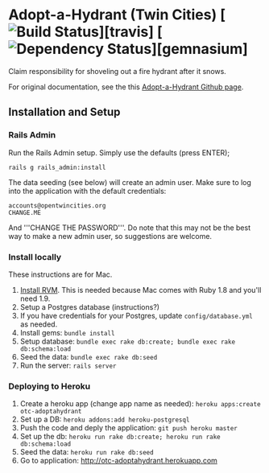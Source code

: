 # Adopt-a-Hydrant (Twin Cities) [![Build Status](https://secure.travis-ci.org/codeforamerica/adopt-a-hydrant.png?branch=master)][travis] [![Dependency Status](https://gemnasium.com/codeforamerica/adopt-a-hydrant.png?travis)][gemnasium]

Claim responsibility for shoveling out a fire hydrant after it snows.

For original documentation, see the this [Adopt-a-Hydrant Github page](https://github.com/codeforamerica/adopt-a-hydrant).

## Installation and Setup

### Rails Admin

Run the Rails Admin setup.  Simply use the defaults (press ENTER);

    rails g rails_admin:install
    
The data seeding (see below) will create an admin user.  Make sure to log into the application with the default credentials:

    accounts@opentwincities.org
    CHANGE.ME

And '''CHANGE THE PASSWORD'''.  Do note that this may not be the best way to make a new admin user, so suggestions are welcome.

### Install locally

These instructions are for Mac.

1. [Install RVM](https://rvm.io/rvm/install/).  This is needed because Mac comes with Ruby 1.8 and you'll need 1.9.
1. Setup a Postgres database (instructions?)
1. If you have credentials for your Postgres, update ```config/database.yml``` as needed.
1. Install gems: ```bundle install```
1. Setup database: ```bundle exec rake db:create; bundle exec rake db:schema:load```
1. Seed the data: ```bundle exec rake db:seed```
1. Run the server: ```rails server```

### Deploying to Heroku

1. Create a heroku app (change app name as needed): ```heroku apps:create otc-adoptahydrant```
1. Set up a DB: ```heroku addons:add heroku-postgresql```
1. Push the code and deply the application: ```git push heroku master```
1. Set up the db: ```heroku run rake db:create; heroku run rake db:schema:load```
1. Seed the data: ```heroku run rake db:seed```
1. Go to application: http://otc-adoptahydrant.herokuapp.com